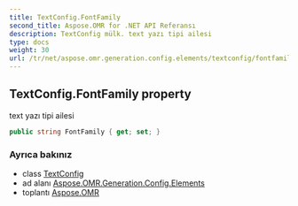 ```yaml
---
title: TextConfig.FontFamily
second_title: Aspose.OMR for .NET API Referansı
description: TextConfig mülk. text yazı tipi ailesi
type: docs
weight: 30
url: /tr/net/aspose.omr.generation.config.elements/textconfig/fontfamily/
---
```

## TextConfig.FontFamily property

text yazı tipi ailesi

```csharp
public string FontFamily { get; set; }
```

### Ayrıca bakınız

* class [TextConfig](../)
* ad alanı [Aspose.OMR.Generation.Config.Elements](../../textconfig/)
* toplantı [Aspose.OMR](../../../)


